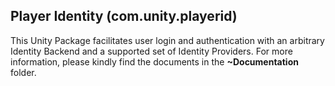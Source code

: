 ## Player Identity (com.unity.playerid)

This Unity Package facilitates user login and authentication with an arbitrary Identity Backend and a supported set of Identity Providers. For more information, please kindly find the documents in the **~Documentation** folder.